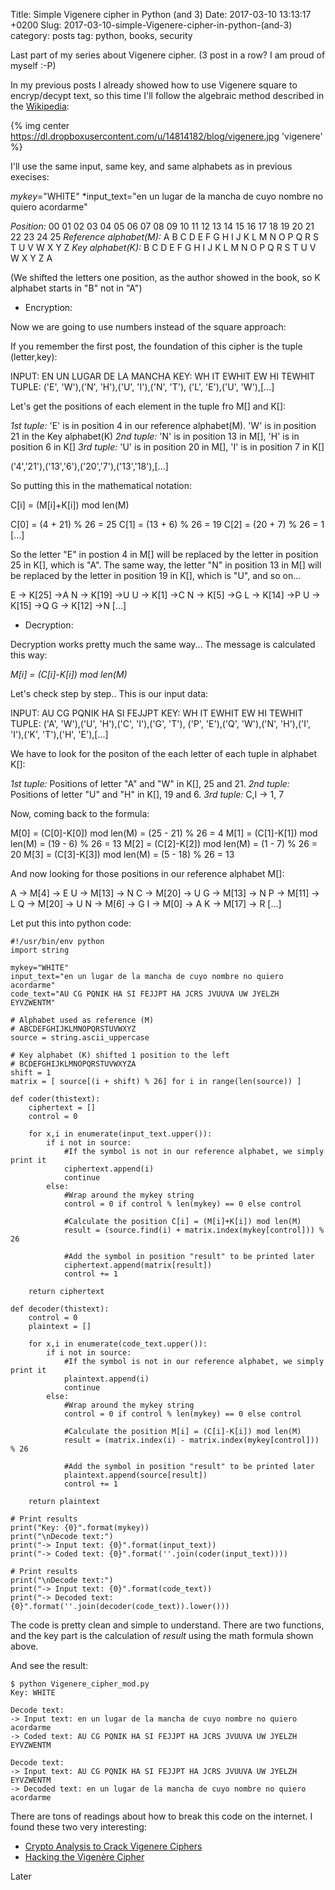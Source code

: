 Title: Simple Vigenere cipher in Python (and 3)
Date: 2017-03-10 13:13:17 +0200
Slug: 2017-03-10-simple-Vigenere-cipher-in-python-(and-3)
category: posts
tag: python, books, security

Last part of my series about Vigenere cipher. (3 post in a row? I am proud of myself :-P)

In my previous posts I already showed how to use Vigenere square to encryp/decypt text, so this time I'll follow the algebraic method described in the [Wikipedia](https://en.wikipedia.org/wiki/Vigen%C3%A8re_cipher#Algebraic_description):

{% img center https://dl.dropboxusercontent.com/u/14814182/blog/vigenere.jpg 'vigenere' %}

I'll use the same input, same key, and same alphabets as in previous execises:

*mykey*="WHITE"
*input_text="en un lugar de la mancha de cuyo nombre no quiero acordarme"

*Position:*    		     	00 01 02 03 04 05 06 07 08 09 10 11 12 13 14 15 16 17 18 19 20 21 22 23 24 25
*Reference alphabet(M):*  	A  B  C  D  E  F  G  H  I  J  K  L  M  N  O  P  Q  R  S  T  U  V  W  X  Y  Z
*Key alphabet(K):*			B  C  D  E  F  G  H  I  J  K  L  M  N  O  P  Q  R  S  T  U  V  W  X  Y  Z  A

(We shifted the letters one position, as the author showed in the book, so K alphabet starts in "B" not in "A")

* Encryption:

Now we are going to use numbers instead of the square approach:

If you remember the first post, the foundation of this cipher is the tuple (letter,key):

INPUT: EN UN LUGAR DE LA MANCHA
KEY:   WH IT EWHIT EW HI TEWHIT
TUPLE: ('E', 'W'),('N', 'H'),('U', 'I'),('N', 'T'), ('L', 'E'),('U', 'W'),[...]

Let's get the positions of each element in the tuple fro M[] and K[]:

*1st tuple:* 'E' is in position 4 in our reference alphabet(M). 'W' is in position 21 in the Key alphabet(K)
*2nd tuple:* 'N' is in position 13 in M[], 'H' is in position 6 in K[]
*3rd tuple:* 'U' is in position 20 in M[], 'I' is in position 7 in K[]

('4','21'),('13','6'),('20','7'),('13','18'),[...]

So putting this in the mathematical notation:

C[i] = (M[i]+K[i]) mod len(M)

C[0] = (4 + 21) % 26 = 25
C[1] = (13 + 6) % 26 = 19
C[2] = (20 + 7) % 26 = 1
[...]

So the letter "E" in postion 4 in M[] will be replaced by the letter in position 25 in K[], which is "A". The same way, the letter "N" in position 13 in M[] will be replaced by the letter in position 19 in K[], which is "U", and so on...

E -> K[25] ->A
N -> K[19] ->U
U -> K[1] ->C
N -> K[5] ->G
L -> K[14] ->P 
U -> K[15] ->Q
G -> K[12] ->N
[...]

* Decryption:

Decryption works pretty much the same way... The message is calculated this way:

*M[i] = (C[i]-K[i]) mod len(M)*

Let's check step by step.. This is our input data:

INPUT: AU CG PQNIK HA SI FEJJPT
KEY:   WH IT EWHIT EW HI TEWHIT
TUPLE: ('A', 'W'),('U', 'H'),('C', 'I'),('G', 'T'), ('P', 'E'),('Q', 'W'),('N', 'H'),('I', 'I'),('K', 'T'),('H', 'E'),[...]

We have to look for the positon of the each letter of each tuple in alphabet K[]:

*1st tuple:* Positions of letter "A" and "W" in K[], 25 and 21.
*2nd tuple:* Positions of letter "U" and "H" in K[], 19 and 6.
*3rd tuple:* C,I -> 1, 7

Now, coming back to the formula:

M[0] = (C[0]-K[0]) mod len(M) = (25 - 21) % 26 = 4
M[1] = (C[1]-K[1]) mod len(M) = (19 - 6) % 26 = 13
M[2] = (C[2]-K[2]) mod len(M) = (1 - 7) % 26 = 20
M[3] = (C[3]-K[3]) mod len(M) = (5 - 18) % 26 = 13

And now looking for those positions in our reference alphabet M[]:

A -> M[4] -> E
U -> M[13] -> N
C -> M[20] -> U
G -> M[13] -> N
P -> M[11] -> L
Q -> M[20] -> U
N -> M[6] -> G
I -> M[0] -> A
K -> M[17] -> R
[...]

Let put this into python code:

```
#!/usr/bin/env python
import string

mykey="WHITE"
input_text="en un lugar de la mancha de cuyo nombre no quiero acordarme"
code_text="AU CG PQNIK HA SI FEJJPT HA JCRS JVUUVA UW JYELZH EYVZWENTM"

# Alphabet used as reference (M)
# ABCDEFGHIJKLMNOPQRSTUVWXYZ
source = string.ascii_uppercase

# Key alphabet (K) shifted 1 position to the left
# BCDEFGHIJKLMNOPQRSTUVWXYZA
shift = 1
matrix = [ source[(i + shift) % 26] for i in range(len(source)) ]

def coder(thistext):
	ciphertext = []
	control = 0

	for x,i in enumerate(input_text.upper()):
	    if i not in source: 
	    	#If the symbol is not in our reference alphabet, we simply print it
	        ciphertext.append(i)
	        continue
	    else:
	    	#Wrap around the mykey string 
	        control = 0 if control % len(mykey) == 0 else control 
	        
	        #Calculate the position C[i] = (M[i]+K[i]) mod len(M)
	        result = (source.find(i) + matrix.index(mykey[control])) % 26
	        
	        #Add the symbol in position "result" to be printed later
	        ciphertext.append(matrix[result])
	        control += 1
	
	return ciphertext

def decoder(thistext):
	control = 0
	plaintext = []

	for x,i in enumerate(code_text.upper()):
	    if i not in source: 
	        #If the symbol is not in our reference alphabet, we simply print it
	        plaintext.append(i)
	        continue
	    else:
	        #Wrap around the mykey string 
	        control = 0 if control % len(mykey) == 0 else control 
	   
	        #Calculate the position M[i] = (C[i]-K[i]) mod len(M)
	        result = (matrix.index(i) - matrix.index(mykey[control])) % 26

	        #Add the symbol in position "result" to be printed later
	        plaintext.append(source[result])
        	control += 1

	return plaintext

# Print results
print("Key: {0}".format(mykey))
print("\nDecode text:")
print("-> Input text: {0}".format(input_text))
print("-> Coded text: {0}".format(''.join(coder(input_text))))

# Print results
print("\nDecode text:")
print("-> Input text: {0}".format(code_text))
print("-> Decoded text: {0}".format(''.join(decoder(code_text)).lower()))
```

The code is pretty clean and simple to understand. There are two functions, and the key part is the calculation of *result* using the math formula shown above.

And see the result:

```
$ python Vigenere_cipher_mod.py
Key: WHITE

Decode text:
-> Input text: en un lugar de la mancha de cuyo nombre no quiero acordarme
-> Coded text: AU CG PQNIK HA SI FEJJPT HA JCRS JVUUVA UW JYELZH EYVZWENTM

Decode text:
-> Input text: AU CG PQNIK HA SI FEJJPT HA JCRS JVUUVA UW JYELZH EYVZWENTM
-> Decoded text: en un lugar de la mancha de cuyo nombre no quiero acordarme
```

There are tons of readings about how to break this code on the internet. I found these two very interesting:
- [Crypto Analysis to Crack Vigenere Ciphers](https://schoolcodebreaking.com/2015/06/18/crypto-analysis-to-crack-vigenere-ciphers/) 
- [Hacking the Vigenère Cipher](http://inventwithpython.com/hacking/chapter21.html)

Later
